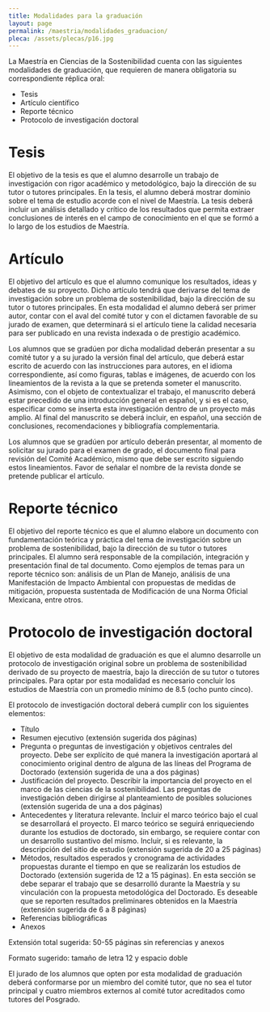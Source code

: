 ```yaml
---
title: Modalidades para la graduación
layout: page
permalink: /maestria/modalidades_graduacion/
pleca: /assets/plecas/p16.jpg
---
```


La Maestría en Ciencias de la Sostenibilidad cuenta con las siguientes
modalidades de graduación, que requieren de manera obligatoria su
correspondiente réplica oral:

 - Tesis
 - Artículo científico
 - Reporte técnico
 - Protocolo de investigación doctoral
 

# Tesis

El objetivo de la tesis es que el alumno desarrolle un trabajo de
investigación con rigor académico y metodológico, bajo la dirección de
su tutor o tutores principales. En la tesis, el alumno deberá mostrar
dominio sobre el tema de estudio acorde con el nivel de Maestría. La
tesis deberá incluir un análisis detallado y crítico de los resultados
que permita extraer conclusiones de interés en el campo de
conocimiento en el que se formó a lo largo de los estudios de
Maestría.

 
# Artículo

El objetivo del artículo es que el alumno comunique los resultados,
ideas y debates de su proyecto. Dicho artículo tendrá que derivarse
del tema de investigación sobre un problema de sostenibilidad, bajo la
dirección de su tutor o tutores principales. En esta modalidad el
alumno deberá ser primer autor, contar con el aval del comité tutor y
con el dictamen favorable de su jurado de examen, que determinará si
el artículo tiene la calidad necesaria para ser publicado en una
revista indexada o de prestigio académico.

Los alumnos que se gradúen por dicha modalidad deberán presentar a su
comité tutor y a su jurado la versión final del artículo, que deberá
estar escrito de acuerdo con las instrucciones para autores, en el
idioma correspondiente, así como figuras, tablas e imágenes, de
acuerdo con los lineamientos de la revista a la que se pretenda
someter el manuscrito. Asimismo, con el objeto de contextualizar el
trabajo, el manuscrito deberá estar precedido de una introducción
general en español, y si es el caso, especificar como se inserta esta
investigación dentro de un proyecto más amplio. Al final del
manuscrito se deberá incluir, en español, una sección de conclusiones,
recomendaciones y bibliografía complementaria.

Los alumnos que se gradúen por artículo deberán presentar, al momento
de solicitar su jurado para el examen de grado, el documento final
para revisión del Comité Académico, mismo que debe ser escrito
siguiendo estos lineamientos. Favor de señalar el nombre de la revista 
donde se pretende publicar el artículo.

 

# Reporte técnico

El objetivo del reporte técnico es que el alumno elabore un documento
con fundamentación teórica y práctica del tema de investigación sobre
un problema de sostenibilidad, bajo la dirección de su tutor o tutores
principales. El alumno será responsable de la compilación, integración
y presentación final de tal documento. Como ejemplos de temas para un
reporte técnico son: análisis de un Plan de Manejo, análisis de una
Manifestación de Impacto Ambiental con propuestas de medidas de
mitigación, propuesta sustentada de Modificación de una Norma Oficial
Mexicana, entre otros.
 

# Protocolo de investigación doctoral

El objetivo de esta modalidad de graduación es que el alumno
desarrolle un protocolo de investigación original sobre un problema de
sostenibilidad derivado de su proyecto de maestría, bajo la dirección
de su tutor o tutores principales. Para optar por esta modalidad es
necesario concluir los estudios de Maestría con un promedio mínimo de
8.5 (ocho punto cinco).

El protocolo de investigación doctoral deberá cumplir con los
siguientes elementos:

 - Título
 - Resumen ejecutivo (extensión sugerida dos páginas)
 - Pregunta o preguntas de investigación y objetivos centrales del
   proyecto. Debe ser explícito de qué manera la investigación
   aportará al conocimiento original dentro de alguna de las líneas
   del Programa de Doctorado (extensión sugerida de una a dos páginas)
 - Justificación del proyecto. Describir la importancia del proyecto
   en el marco de las ciencias de la sostenibilidad. Las preguntas de
   investigación deben dirigirse al planteamiento de posibles
   soluciones (extensión sugerida de una a dos páginas)
 - Antecedentes y literatura relevante. Incluir el marco teórico bajo
   el cual se desarrollará el proyecto. El marco teórico se seguirá
   enriqueciendo durante los estudios de doctorado, sin embargo, se
   requiere contar con un desarrollo sustantivo del mismo. Incluir, si
   es relevante, la descripción del sitio de estudio (extensión
   sugerida de 20 a 25 páginas)
 - Métodos, resultados esperados y cronograma de actividades
   propuestas durante el tiempo en que se realizarán los estudios de
   Doctorado (extensión sugerida de 12 a 15 páginas). En esta sección
   se debe separar el trabajo que se desarrolló durante la Maestría y
   su vinculación con la propuesta metodológica del Doctorado. Es
   deseable que se reporten resultados preliminares obtenidos en la
   Maestría (extensión sugerida de 6 a 8 páginas)
 - Referencias bibliográficas
 - Anexos


Extensión total sugerida: 50-55 páginas sin referencias y anexos

Formato sugerido: tamaño de letra 12 y espacio doble

El jurado de los alumnos que opten por esta modalidad de graduación deberá conformarse por un miembro del comité tutor, que no sea el tutor principal y cuatro miembros externos al comité tutor acreditados como tutores del Posgrado.
